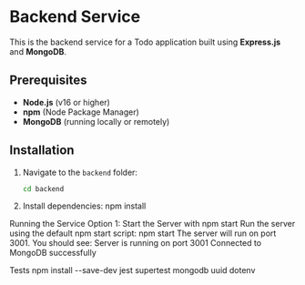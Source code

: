 # Backend Service

This is the backend service for a Todo application built using **Express.js** and **MongoDB**.

## Prerequisites

- **Node.js** (v16 or higher)
- **npm** (Node Package Manager)
- **MongoDB** (running locally or remotely)

## Installation

1. Navigate to the `backend` folder:
   ```bash
   cd backend

2. Install dependencies:
    npm install

Running the Service
    Option 1: Start the Server with npm start
    Run the server using the default npm start script:
    npm start
The server will run on port 3001. You should see:
    Server is running on port 3001
    Connected to MongoDB successfully

Tests
    npm install --save-dev jest supertest mongodb uuid dotenv
    